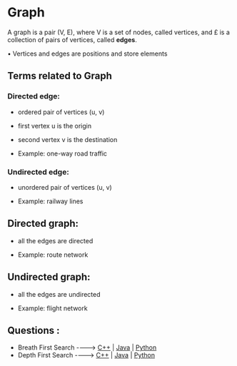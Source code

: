 # Graph

A graph is a pair (V, E), where V is a set of nodes, called vertices, and £ is a collection of pairs of vertices, called **edges**.

• Vertices and edges are positions and store elements

## Terms related to Graph

### Directed edge:
* ordered pair of vertices (u, v)

* first vertex u is the origin

* second vertex v is the destination

* Example: one-way road traffic

### Undirected edge:
* unordered pair of vertices (u, v)

* Example: railway lines

## Directed graph:
* all the edges are directed

* Example: route network

## Undirected graph:
* all the edges are undirected

* Example: flight network

## Questions :

* Breath First Search ----> [C++](/Code/C++/BFS.cpp) | [Java]() | [Python]()
* Depth First Search ----> [C++](/Code/C++/DFS.cpp) | [Java]() | [Python]()

